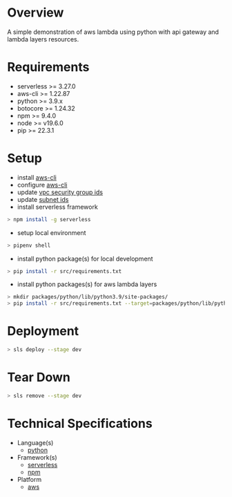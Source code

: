 # Overview
A simple demonstration of aws lambda using python with api gateway and lambda layers resources.

# Requirements
- serverless >= 3.27.0
- aws-cli >= 1.22.87
- python >= 3.9.x
- botocore >= 1.24.32
- npm >= 9.4.0
- node >= v19.6.0
- pip >= 22.3.1

# Setup
- install [aws-cli](https://docs.aws.amazon.com/cli/latest/userguide/getting-started-install.html)
- configure [aws-cli](https://docs.aws.amazon.com/cli/latest/reference/configure/)
- update [vpc security group ids](https://github.com/thisismindo/serverless/blob/main/resources.yml#L15)
- update [subnet ids](https://github.com/thisismindo/serverless/blob/main/resources.yml#L23-L25)
- install serverless framework
```sh
> npm install -g serverless
```
- setup local environment
```sh
> pipenv shell
```
- install python package(s) for local development
```sh
> pip install -r src/requirements.txt
```
- install python packages(s) for aws lambda layers
```sh
> mkdir packages/python/lib/python3.9/site-packages/
> pip install -r src/requirements.txt --target=packages/python/lib/python3.9/site-packages/
```

# Deployment
```sh
> sls deploy --stage dev
```

# Tear Down
```sh
> sls remove --stage dev
```

# Technical Specifications
- Language(s)
    - [python](https://www.python.org/)
- Framework(s)
    - [serverless](https://www.serverless.com/)
    - [npm](https://www.npmjs.com/)
- Platform
    - [aws](https://aws.amazon.com/)
